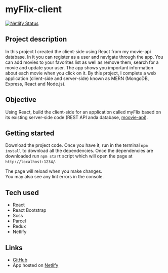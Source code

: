 # myFlix-client
[![Netlify Status](https://api.netlify.com/api/v1/badges/16176b80-eb86-4008-b9cc-602ed608f070/deploy-status)](https://app.netlify.com/sites/wichoflix-client-react/deploys)

## Project description 
In this project I created the client-side using React from my movie-api database. In it you can register as a user and navigate through the app. You can add movies to your favorites list as well as remove them, search for a movie and update your user. The app shows you important information about each movie when you click on it. By this project, I complete a web application (client-side and server-side) known as MERN (MongoDB, Express, React and Node.js). 

## Objective
Using React, build the client-side for an application called myFlix based on its existing server-side code (REST API anda database, [moovie-api](https://github.com/wichofly/movie-api.git)). 

## Getting started
Download the project code. Once you have it, run in the terminal `npm install` to download all the dependencies. Once the dependencies are downloaded run `npm start` script which will open the page at `http://localhost:1234/`.

The page will reload when you make changes.\
You may also see any lint errors in the console.

## Tech used  
- React
- React Bootstrap
- Scss
- Parcel
- Redux
- Netlify

## Links 
- [GitHub](https://github.com/wichofly/myFlix-client.git)
- App hosted on [Netlify](https://wichoflix-client-react.netlify.app/)